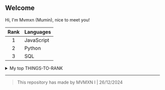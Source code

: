 ## Welcome

<!-- TO DO: add more details about me later -->

Hi, I'm Mvmxn (Mumin), nice to meet you!

| Rank | Languages |
|:----:|-----------|
|     1| JavaScript|
|     2| Python    |
|     3| SQL       |

<details>
<summary>My top THINGS-TO-RANK</summary>

1. Javascript
2. Python
3. SQL

</details>

---
> This repository has made by MVMXN I | 26/12/2024
